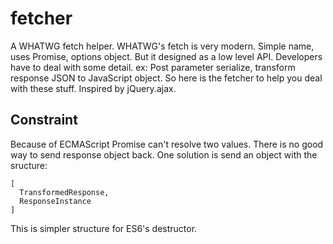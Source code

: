 fetcher
=======

A WHATWG fetch helper. WHATWG's fetch is very modern. Simple name, uses Promise, options object. But it designed as a low level API.
Developers have to deal with some detail. ex: Post parameter serialize, transform response JSON to JavaScript object.
So here is the fetcher to help you deal with these stuff. Inspired by jQuery.ajax.

Constraint
----------

Because of ECMAScript Promise can't resolve two values. There is no good way to send response object back.
One solution is send an object with the sructure:

    [
      TransformedResponse,
      ResponseInstance
    ]

This is simpler structure for ES6's destructor.
